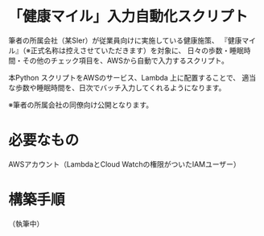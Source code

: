# 「健康マイル」入力自動化スクリプト

筆者の所属会社（某SIer）が従業員向けに実施している健康施策、
『健康マイル』（※正式名称は控えさせていただきます）を対象に、
日々の歩数・睡眠時間・その他のチェック項目を、AWSから自動で入力するスクリプト。

本Python スクリプトをAWSのサービス、Lambda 上に配置することで、
適当な歩数や睡眠時間を、日次でバッチ入力してくれるようになります。

※筆者の所属会社の同僚向け公開となります。



# 必要なもの

AWSアカウント（LambdaとCloud Watchの権限がついたIAMユーザー）



# 構築手順

（執筆中）